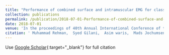 ```yaml
---
title: "Performance of combined surface and intramuscular EMG for classification of hand movements"
collection: publications
permalink: /publication/2018-07-01-Performance-of-combined-surface-and-intramuscular-EMG-for-classification-of-hand-movements
date: 2018-07-01
venue: 'In the proceedings of 40th Annual International Conference of the IEEE Engineering in Medicine and Biology Society (EMBC&apos;18)'
citation: ' Muhammad Rehman,  Syed Gilani,  Asim waris,  Mads Jochumsen,  Imran Niazi,  Ernest Kamavuako, &quot;Performance of combined surface and intramuscular EMG for classification of hand movements.&quot; In the proceedings of 40th Annual International Conference of the IEEE Engineering in Medicine and Biology Society (EMBC&amp;apos;18), 2018.'
---
```

Use [Google Scholar](https://scholar.google.com/scholar?q=Performance+of+combined+surface+and+intramuscular+EMG+for+classification+of+hand+movements){:target="_blank"} for full citation